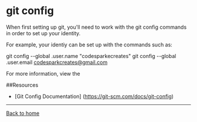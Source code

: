 # git config

When first setting up git, you'll need to work with the git config commands in order to set up your identity.

For example, your identiy can be set up with the commands such as:


git config --global .user.name 
"codesparkecreates"
git config --global .user.email codesparkcreates@gmail.com


For more information, view the

##Resources

- [Git Config Documentation] (https://git-scm.com/docs/git-config)

---

[Back to home](../README.md)